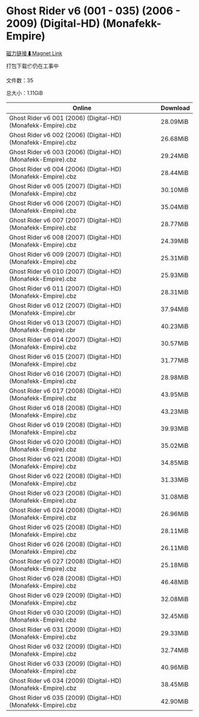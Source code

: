 # Ghost Rider v6 (001 - 035) (2006 - 2009) (Digital-HD) (Monafekk-Empire)

[磁力链接⬇Magnet Link](magnet:?xt=urn:btih:68bf56e33667d381df39a7c8c65bee6ab0fe6d26&dn=Ghost%20Rider%20v6%20%28001%20-%20035%29%20%282006%20-%202009%29%20%28Digital-HD%29%20%28Monafekk-Empire%29)

打包下载📦仍在工事中

文件数：35

总大小：1.11GiB

Online | Download
--- | ---
Ghost Rider v6 001 (2006) (Digital-HD) (Monafekk-Empire).cbz | 28.09MiB
Ghost Rider v6 002 (2006) (Digital-HD) (Monafekk-Empire).cbz | 26.68MiB
Ghost Rider v6 003 (2006) (Digital-HD) (Monafekk-Empire).cbz | 29.24MiB
Ghost Rider v6 004 (2006) (Digital-HD) (Monafekk-Empire).cbz | 28.44MiB
Ghost Rider v6 005 (2007) (Digital-HD) (Monafekk-Empire).cbz | 30.10MiB
Ghost Rider v6 006 (2007) (Digital-HD) (Monafekk-Empire).cbz | 35.04MiB
Ghost Rider v6 007 (2007) (Digital-HD) (Monafekk-Empire).cbz | 28.77MiB
Ghost Rider v6 008 (2007) (Digital-HD) (Monafekk-Empire).cbz | 24.39MiB
Ghost Rider v6 009 (2007) (Digital-HD) (Monafekk-Empire).cbz | 25.31MiB
Ghost Rider v6 010 (2007) (Digital-HD) (Monafekk-Empire).cbz | 25.93MiB
Ghost Rider v6 011 (2007) (Digital-HD) (Monafekk-Empire).cbz | 28.31MiB
Ghost Rider v6 012 (2007) (Digital-HD) (Monafekk-Empire).cbr | 37.94MiB
Ghost Rider v6 013 (2007) (Digital-HD) (Monafekk-Empire).cbr | 40.23MiB
Ghost Rider v6 014 (2007) (Digital-HD) (Monafekk-Empire).cbz | 30.57MiB
Ghost Rider v6 015 (2007) (Digital-HD) (Monafekk-Empire).cbz | 31.77MiB
Ghost Rider v6 016 (2007) (Digital-HD) (Monafekk-Empire).cbz | 28.98MiB
Ghost Rider v6 017 (2008) (Digital-HD) (Monafekk-Empire).cbz | 43.95MiB
Ghost Rider v6 018 (2008) (Digital-HD) (Monafekk-Empire).cbz | 43.23MiB
Ghost Rider v6 019 (2008) (Digital-HD) (Monafekk-Empire).cbz | 39.93MiB
Ghost Rider v6 020 (2008) (Digital-HD) (Monafekk-Empire).cbz | 35.02MiB
Ghost Rider v6 021 (2008) (Digital-HD) (Monafekk-Empire).cbz | 34.85MiB
Ghost Rider v6 022 (2008) (Digital-HD) (Monafekk-Empire).cbz | 31.33MiB
Ghost Rider v6 023 (2008) (Digital-HD) (Monafekk-Empire).cbz | 31.08MiB
Ghost Rider v6 024 (2008) (Digital-HD) (Monafekk-Empire).cbz | 26.96MiB
Ghost Rider v6 025 (2008) (Digital-HD) (Monafekk-Empire).cbz | 28.11MiB
Ghost Rider v6 026 (2008) (Digital-HD) (Monafekk-Empire).cbz | 26.11MiB
Ghost Rider v6 027 (2008) (Digital-HD) (Monafekk-Empire).cbz | 25.18MiB
Ghost Rider v6 028 (2008) (Digital-HD) (Monafekk-Empire).cbz | 46.48MiB
Ghost Rider v6 029 (2009) (Digital-HD) (Monafekk-Empire).cbz | 32.08MiB
Ghost Rider v6 030 (2009) (Digital-HD) (Monafekk-Empire).cbz | 32.45MiB
Ghost Rider v6 031 (2009) (Digital-HD) (Monafekk-Empire).cbz | 29.33MiB
Ghost Rider v6 032 (2009) (Digital-HD) (Monafekk-Empire).cbz | 32.74MiB
Ghost Rider v6 033 (2009) (Digital-HD) (Monafekk-Empire).cbz | 40.96MiB
Ghost Rider v6 034 (2009) (Digital-HD) (Monafekk-Empire).cbz | 38.45MiB
Ghost Rider v6 035 (2009) (Digital-HD) (Monafekk-Empire).cbz | 42.90MiB